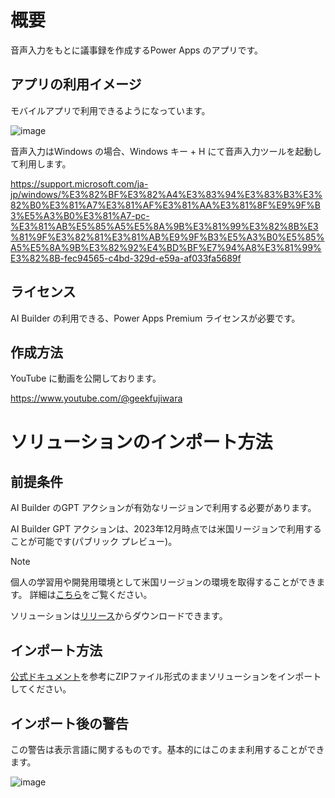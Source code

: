 # 概要
音声入力をもとに議事録を作成するPower Apps のアプリです。

## アプリの利用イメージ

モバイルアプリで利用できるようになっています。

![image](https://github.com/geekfujiwara/voice2minutes/assets/96101315/0ddd63f9-3aa9-44c0-b7e1-40317e185364)

音声入力はWindows の場合、Windows キー + H にて音声入力ツールを起動して利用します。

https://support.microsoft.com/ja-jp/windows/%E3%82%BF%E3%82%A4%E3%83%94%E3%83%B3%E3%82%B0%E3%81%A7%E3%81%AF%E3%81%AA%E3%81%8F%E9%9F%B3%E5%A3%B0%E3%81%A7-pc-%E3%81%AB%E5%85%A5%E5%8A%9B%E3%81%99%E3%82%8B%E3%81%9F%E3%82%81%E3%81%AB%E9%9F%B3%E5%A3%B0%E5%85%A5%E5%8A%9B%E3%82%92%E4%BD%BF%E7%94%A8%E3%81%99%E3%82%8B-fec94565-c4bd-329d-e59a-af033fa5689f


## ライセンス

AI Builder の利用できる、Power Apps Premium ライセンスが必要です。


## 作成方法

YouTube に動画を公開しております。

https://www.youtube.com/@geekfujiwara



# ソリューションのインポート方法

## 前提条件

AI Builder のGPT アクションが有効なリージョンで利用する必要があります。

AI Builder GPT アクションは、2023年12月時点では米国リージョンで利用することが可能です(パブリック プレビュー)。

> [!NOTE]
> 個人の学習用や開発用環境として米国リージョンの環境を取得することができます。
> 詳細は[こちら](https://learn.microsoft.com/ja-jp/power-apps/maker/maker-create-environment)をご覧ください。

ソリューションは[リリース](https://github.com/geekfujiwara/voice2minutes/releases/tag/voice2minutes)からダウンロードできます。


## インポート方法

[公式ドキュメント](https://learn.microsoft.com/ja-jp/power-apps/maker/data-platform/import-update-export-solutions)を参考にZIPファイル形式のままソリューションをインポートしてください。


## インポート後の警告

この警告は表示言語に関するものです。基本的にはこのまま利用することができます。

![image](https://github.com/geekfujiwara/OCR2GPT/assets/96101315/47bd2f63-fff8-461a-a41e-39e1cb555561)
